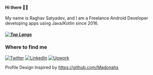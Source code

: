 <h4 align="left">
 Hi there 👋🏾
</h4>
<p align="left">
My name is Raghav Satyadev, and I am a Freelance Android Developer developing apps using Java/Kotlin since 2016.
<h5 align="left">

[![Top Langs](https://github-readme-stats.vercel.app/api/top-langs/?username=raghavsatyadev&theme=gotham&show_icons=true&include_all_commits=true&hide_border=true&bg_color=0d1117&title_color=38d252&icon_color=1f6fea&text_color=fefefe)](https://github.com/raghavsatyadev?tab=repositories)

<h3>Where to find me</h3>
<a href="https://twitter.com/RJSatyadev" target="_blank"><img alt="Twitter" src="https://img.shields.io/badge/twitter-%231DA1F2.svg?&style=for-the-badge&logo=twitter&logoColor=white" /></a>
<a href="https://www.linkedin.com/in/rjsatyadev" target="_blank"><img alt="LinkedIn" src="https://img.shields.io/badge/linkedin-%230077B5.svg?&style=for-the-badge&logo=linkedin&logoColor=white" /></a>
<a href="https://www.upwork.com/freelancers/rjsatyadev" target="_blank"><img alt="Upwork" src="https://img.shields.io/badge/UpWork-6FDA44?style=for-the-badge&logo=Upwork&logoColor=white" /></a>
</p>

Profile Design Inspired by https://github.com/Madonahs
